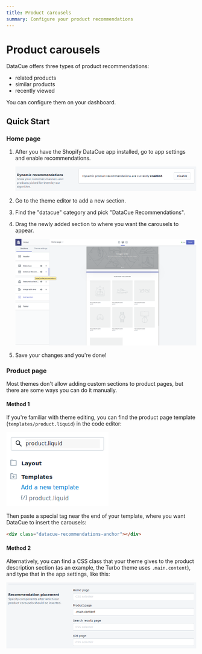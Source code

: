 ```yaml
---
title: Product carousels
summary: Configure your product recommendations
---
```


# Product carousels

DataCue offers three types of product recommendations:

- related products
- similar products
- recently viewed

You can configure them on your dashboard.

## Quick Start

### Home page

1. After you have the Shopify DataCue app installed, go to app settings and enable recommendations.

   ![Enabling recommendations](./images/enable.png)

2. Go to the theme editor to add a new section.

3. Find the "datacue" category and pick "DataCue Recommendations".

4. Drag the newly added section to where you want the carousels to appear.

   ![Adding the carousel to the home page](./images/homepage_carousel.png)

5. Save your changes and you're done!


### Product page

Most themes don't allow adding custom sections to product pages, but there are some ways you can do
it manually.

#### Method 1

If you're familiar with theme editing, you can find the product page template 
(`templates/product.liquid`) in the code editor:

![Finding product.liquid](./images/find_template.png)

Then paste a special tag near the end of your template, where you want DataCue
to insert the carousels:

```html
<div class="datacue-recommendations-anchor"></div>
```

#### Method 2

Alternatively, you can find a CSS class that your theme gives to the product description section
(as an example, the Turbo theme uses `.main.content`), and type that in the app settings, like this:

![Using CSS selectors to position the carousels](./images/selector.png)


